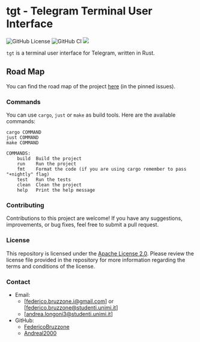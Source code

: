 # tgt - Telegram Terminal User Interface

![GitHub License](https://img.shields.io/github/license/FedericoBruzzone/tgt)
![GitHub CI](https://github.com/FedericoBruzzone/tgt/actions/workflows/rust.yml/badge.svg)
[![](https://tokei.rs/b1/github/FedericoBruzzone/tgt?type=Rust,Python)](https://github.com/FedericoBruzzone/tgt)


`tgt` is a terminal user interface for Telegram, written in Rust.

## Road Map

You can find the road map of the project [here](https://github.com/FedericoBruzzone/tg-tui/issues/1) (in the pinned issues).

### Commands

You can use `cargo`, `just` or `make` as build tools. Here are the available commands:

```text
cargo COMMAND
just COMMAND
make COMMAND

COMMANDS:
    build  Build the project
    run    Run the project
    fmt    Format the code (if you are using cargo remember to pass "+nightly" flag)
    test   Run the tests
    clean  Clean the project
    help   Print the help message
```

### Contributing

Contributions to this project are welcome! If you have any suggestions, improvements, or bug fixes, feel free to submit a pull request.

### License

This repository is licensed under the [Apache License 2.0](https://www.apache.org/licenses/LICENSE-2.0). Please review the license file provided in the repository for more information regarding the terms and conditions of the license.

### Contact

- Email:
  - [federico.bruzzone.i@gmail.com] or [federico.bruzzone@studenti.unimi.it]
  - [andrea.longoni3@studenti.unimi.it]
- GitHub:
  - [FedericoBruzzone](https://github.com/FedericoBruzzone)
  - [Andreal2000](https://github.com/Andreal2000)

